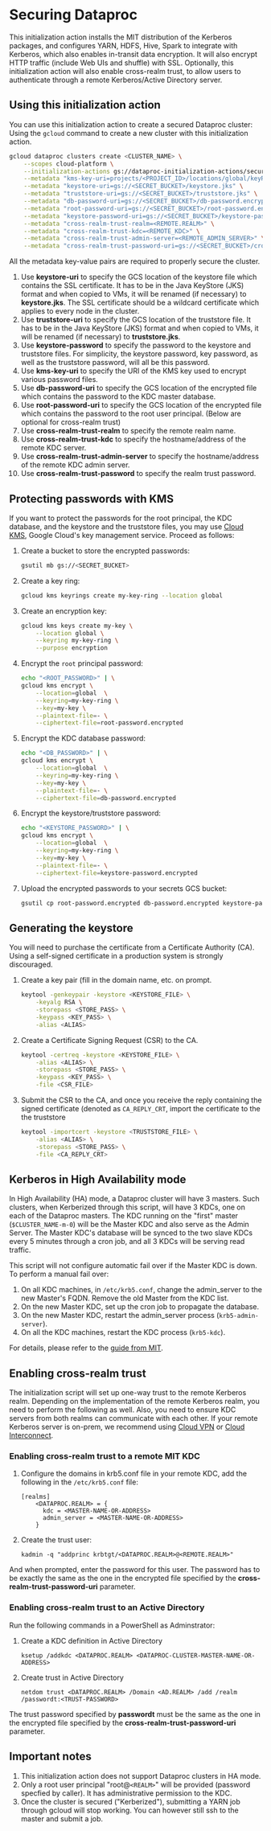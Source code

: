 # Securing Dataproc

This initialization action installs the MIT distribution of the Kerberos packages, and configures YARN, HDFS, Hive, Spark to integrate with Kerberos, which also enables in-transit data encryption.
It will also encrypt HTTP traffic (include Web UIs and shuffle) with SSL.
Optionally, this initialization action will also enable cross-realm trust, to allow users to authenticate through a remote Kerberos/Active Directory server.

## Using this initialization action
You can use this initialization action to create a secured Dataproc cluster:
  Using the `gcloud` command to create a new cluster with this initialization action.

```bash
gcloud dataproc clusters create <CLUSTER_NAME> \
    --scopes cloud-platform \
    --initialization-actions gs://dataproc-initialization-actions/secure/secure.sh \
    --metadata "kms-key-uri=projects/<PROJECT_ID>/locations/global/keyRings/my-key-rings/cryptoKeys/my-key" \
    --metadata "keystore-uri=gs://<SECRET_BUCKET>/keystore.jks" \
    --metadata "truststore-uri=gs://<SECRET_BUCKET>/truststore.jks" \
    --metadata "db-password-uri=gs://<SECRET_BUCKET>/db-password.encrypted" \
    --metadata "root-password-uri=gs://<SECRET_BUCKET>/root-password.encrypted" \
    --metadata "keystore-password-uri=gs://<SECRET_BUCKET>/keystore-password.encrypted" \
    --metadata "cross-realm-trust-realm=<REMOTE.REALM>" \
    --metadata "cross-realm-trust-kdc=<REMOTE_KDC>" \
    --metadata "cross-realm-trust-admin-server=<REMOTE_ADMIN_SERVER>" \
    --metadata "cross-realm-trust-password-uri=gs://<SECRET_BUCKET>/cross-realm-trust-password.encrypted"
```

All the metadata key-value pairs are required to properly secure the cluster.

1. Use **keystore-uri** to specify the GCS location of the keystore file which contains the SSL certificate. It has to be in the Java KeyStore (JKS) format and when copied to VMs, it will be renamed (if necessary) to **keystore.jks**. The SSL certificate should be a wildcard certificate which applies to every node in the cluster.
2. Use **truststore-uri** to specify the GCS location of the truststore file. It has to be in the Java KeyStore (JKS) format and when copied to VMs, it will be renamed (if necessary) to **truststore.jks**.
3. Use **keystore-password** to specify the password to the keystore and truststore files. For simplicity, the keystore password, key password, as well as the truststore password, will all be this password.
4. Use **kms-key-uri** to specify the URI of the KMS key used to encrypt various password files.
5. Use **db-password-uri** to specify the GCS location of the encrypted file which contains the password to the KDC master database.
6. Use **root-password-uri** to specify the GCS location of the encrypted file which contains the password to the root user principal.
(Below are optional for cross-realm trust)
7. Use **cross-realm-trust-realm** to specify the remote realm name.
8. Use **cross-realm-trust-kdc** to specify the hostname/address of the remote KDC server.
9. Use **cross-realm-trust-admin-server** to specify the hostname/address of the remote KDC admin server.
10. Use **cross-realm-trust-password** to specify the realm trust password.

## Protecting passwords with KMS

If you want to protect the passwords for the root principal, the KDC database, and the keystore and the truststore files, you may use [Cloud KMS](https://cloud.google.com/kms/),
Google Cloud's key management service. Proceed as follows:

1. Create a bucket to store the encrypted passwords:

    ```bash
    gsutil mb gs://<SECRET_BUCKET>
    ```

2. Create a key ring:

    ```bash
    gcloud kms keyrings create my-key-ring --location global
    ```

3. Create an encryption key:

    ```bash
    gcloud kms keys create my-key \
        --location global \
        --keyring my-key-ring \
        --purpose encryption
    ```

4. Encrypt the `root` principal password:

    ```bash
    echo "<ROOT_PASSWORD>" | \
    gcloud kms encrypt \
        --location=global  \
        --keyring=my-key-ring \
        --key=my-key \
        --plaintext-file=- \
        --ciphertext-file=root-password.encrypted
    ```

5. Encrypt the KDC database password:

    ```bash
    echo "<DB_PASSWORD>" | \
    gcloud kms encrypt \
        --location=global  \
        --keyring=my-key-ring \
        --key=my-key \
        --plaintext-file=- \
        --ciphertext-file=db-password.encrypted
    ```

6. Encrypt the keystore/truststore password:

    ```bash
    echo "<KEYSTORE_PASSWORD>" | \
    gcloud kms encrypt \
        --location=global  \
        --keyring=my-key-ring \
        --key=my-key \
        --plaintext-file=- \
        --ciphertext-file=keystore-password.encrypted
    ```
7. Upload the encrypted passwords to your secrets GCS bucket:

    ```bash
    gsutil cp root-password.encrypted db-password.encrypted keystore-password.encrypted gs://<SECRET_BUCKET>
    ```
## Generating the keystore

You will need to purchase the certificate from a Certificate Authority (CA).
Using a self-signed certificate in a production system is strongly discouraged.

1. Create a key pair (fill in the domain name, etc. on prompt.

    ```bash
    keytool -genkeypair -keystore <KEYSTORE_FILE> \
        -keyalg RSA \
        -storepass <STORE_PASS> \
        -keypass <KEY_PASS> \
        -alias <ALIAS>
    ```
2. Create a Certificate Signing Request (CSR) to the CA.

    ```bash
    keytool -certreq -keystore <KEYSTORE_FILE> \
        -alias <ALIAS> \
        -storepass <STORE_PASS> \
        -keypass <KEY_PASS> \
        -file <CSR_FILE>
    ```
3. Submit the CSR to the CA, and once you receive the reply containing the
   signed certificate (denoted as `CA_REPLY_CRT`, import the certificate to the the truststore

    ```bash
    keytool -importcert -keystore <TRUSTSTORE_FILE> \
        -alias <ALIAS> \
        -storepass <STORE_PASS> \
        -file <CA_REPLY_CRT>
    ```

## Kerberos in High Availability mode

In High Availability (HA) mode, a Dataproc cluster will have 3 masters. Such clusters, when Kerberized through this script, will have 3 KDCs, one on each of the Dataproc masters.
The KDC running on the "first" master (```$CLUSTER_NAME-m-0```) will be the Master KDC and also serve as the Admin Server. The Master KDC's database will be synced to the two slave KDCs every 5 minutes through a cron job, and all 3 KDCs will be serving read traffic.

This script will not configure automatic fail over if the Master KDC is down. To perform a manual fail over:
1. On all KDC machines, in ```/etc/krb5.conf```, change the admin_server to the new Master's FQDN. Remove the old Master from the KDC list.
2. On the new Master KDC, set up the cron job to propagate the database.
3. On the new Master KDC, restart the admin_server process (```krb5-admin-server```).
4. On all the KDC machines, restart the KDC process (```krb5-kdc```).

For details, please refer to the [guide from MIT](https://web.mit.edu/kerberos/krb5-devel/doc/admin/install_kdc.html).

## Enabling cross-realm trust

The initialization script will set up one-way trust to the remote Kerberos realm. Depending on the implementation of the remote Kerberos realm, you need to perform the following as well.
Also, you need to ensure KDC servers from both realms can communicate with each other. If your remote Kerberos server is on-prem, we recommend using [Cloud VPN](https://cloud.google.com/vpn/docs/) or [Cloud Interconnect](https://cloud.google.com/interconnect/).

### Enabling cross-realm trust to a remote MIT KDC

1. Configure the domains in krb5.conf file in your remote KDC, add the following in the `/etc/krb5.conf` file:
   ```
   [realms]
       <DATAPROC.REALM> = {
         kdc = <MASTER-NAME-OR-ADDRESS>
         admin_server = <MASTER-NAME-OR-ADDRESS>
       }
   ```
2. Create the trust user:
   ```
   kadmin -q "addprinc krbtgt/<DATAPROC.REALM>@<REMOTE.REALM>"
   ```
And when prompted, enter the password for this user. The password has to be exactly the same as the one in the encrypted file specified by the **cross-realm-trust-password-uri** parameter.

### Enabling cross-realm trust to an Active Directory

Run the following commands in a PowerShell as Adminstrator:
1. Create a KDC definition in Active Directory
   ```
   ksetup /addkdc <DATAPROC.REALM> <DATAPROC-CLUSTER-MASTER-NAME-OR-ADDRESS>
   ```
2. Create trust in Active Directory
   ```
   netdom trust <DATAPROC.REALM> /Domain <AD.REALM> /add /realm /passwordt:<TRUST-PASSWORD>
   ```
The trust password specified by **passwordt** must be the same as the one in the encrypted file specified by the **cross-realm-trust-password-uri** parameter.

## Important notes
1. This initialization action does not support Dataproc clusters in HA mode.
2. Only a root user principal "root@`<REALM>`" will be provided (password specfied by caller). It has administrative permission to the KDC.
3. Once the cluster is secured ("Kerberized"), submitting a YARN job through gcloud will stop working. You can however still ssh to the master and submit a job.
